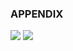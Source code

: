 ### APPENDIX
![](http://uscode.house.gov/images/uscprelim/28Aapp1.png)
![](http://uscode.house.gov/images/uscprelim/28Aapp2.png)